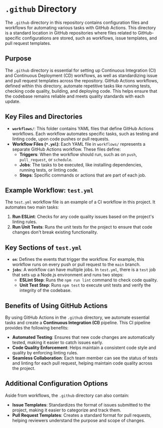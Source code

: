 # `.github` Directory

The `.github` directory in this repository contains configuration files and workflows for automating various tasks with GitHub Actions. This directory is a standard location in GitHub repositories where files related to GitHub-specific configurations are stored, such as workflows, issue templates, and pull request templates.

## Purpose

The `.github` directory is essential for setting up Continuous Integration (CI) and Continuous Deployment (CD) workflows, as well as standardizing issue and pull request templates across the repository. GitHub Actions workflows, defined within this directory, automate repetitive tasks like running tests, checking code quality, building, and deploying code. This helps ensure that the codebase remains reliable and meets quality standards with each update.

## Key Files and Directories

- **`workflows/`**: This folder contains YAML files that define GitHub Actions workflows. Each workflow automates specific tasks, such as testing and linting code, upon code pushes or pull requests.
- **Workflow Files (`*.yml`)**: Each YAML file in `workflows/` represents a separate GitHub Actions workflow. These files define:
  - **Triggers**: When the workflow should run, such as on `push`, `pull_request`, or `schedule`.
  - **Jobs**: The tasks to be executed, like installing dependencies, running tests, or linting code.
  - **Steps**: Specific commands or actions that are part of each job.

## Example Workflow: `test.yml`

The `test.yml` workflow file is an example of a CI workflow in this project. It automates two main tasks:

1. **Run ESLint**: Checks for any code quality issues based on the project's linting rules.
2. **Run Unit Tests**: Runs the unit tests for the project to ensure that code changes don't break existing functionality.

## Key Sections of `test.yml`

- **`on`**: Defines the events that trigger the workflow. For example, this workflow runs on every push or pull request to the `main` branch.
- **`jobs`**: A workflow can have multiple jobs. In `test.yml`, there is a `test` job that sets up a Node.js environment and runs two steps:
  - **ESLint Step**: Runs the `npm run lint` command to check code quality.
  - **Unit Test Step**: Runs `npm test` to execute unit tests and verify the integrity of the codebase.

## Benefits of Using GitHub Actions

By using GitHub Actions in the `.github` directory, we automate essential tasks and create a **Continuous Integration (CI)** pipeline. This CI pipeline provides the following benefits:

- **Automated Testing**: Ensures that new code changes are automatically tested, making it easier to catch issues early.
- **Code Quality Enforcement**: Helps maintain a consistent code style and quality by enforcing linting rules.
- **Seamless Collaboration**: Each team member can see the status of tests and linting for each pull request, helping maintain code quality across the project.

## Additional Configuration Options

Aside from workflows, the `.github` directory can also contain:

- **Issue Templates**: Standardizes the format of issues submitted to the project, making it easier to categorize and track them.
- **Pull Request Templates**: Creates a standard format for pull requests, helping reviewers understand the purpose and scope of changes.
